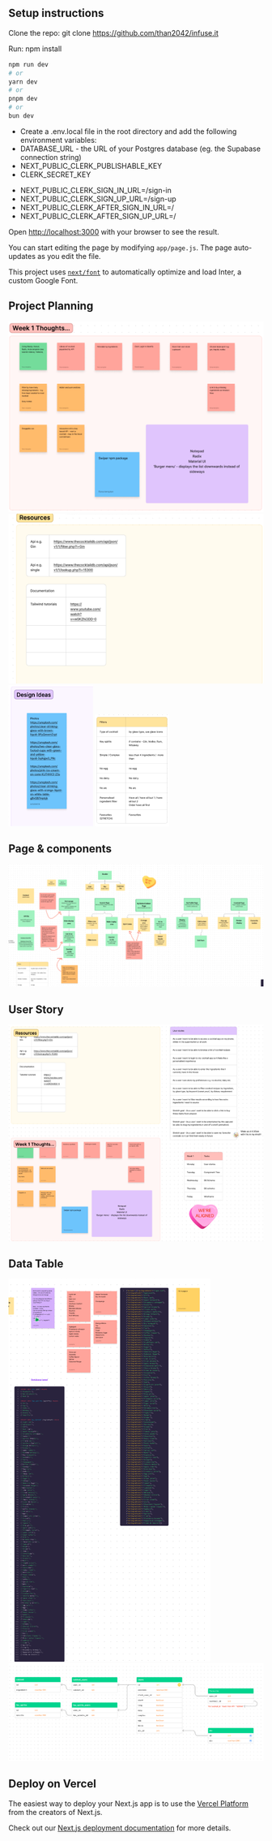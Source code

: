 ## Setup instructions

Clone the repo: git clone https://github.com/than2042/infuse.it

Run: npm install

```bash
npm run dev
# or
yarn dev
# or
pnpm dev
# or
bun dev
```

- Create a .env.local file in the root directory and add the following environment variables:
- DATABASE_URL - the URL of your Postgres database (eg. the Supabase connection string)
- NEXT_PUBLIC_CLERK_PUBLISHABLE_KEY
- CLERK_SECRET_KEY

* NEXT_PUBLIC_CLERK_SIGN_IN_URL=/sign-in
* NEXT_PUBLIC_CLERK_SIGN_UP_URL=/sign-up
* NEXT_PUBLIC_CLERK_AFTER_SIGN_IN_URL=/
* NEXT_PUBLIC_CLERK_AFTER_SIGN_UP_URL=/

Open [http://localhost:3000](http://localhost:3000) with your browser to see the result.

You can start editing the page by modifying `app/page.js`. The page auto-updates as you edit the file.

This project uses [`next/font`](https://nextjs.org/docs/basic-features/font-optimization) to automatically optimize and load Inter, a custom Google Font.

## Project Planning

![Thoughts](./public/images/thoughts.png)
![Resources](./public/images/resources.png)
![design Idea](./public/images/designIdea.png)
![Filter](./public/images/filter.png)

## Page & components

![Page and component](./public/images/page-component.png)

## User Story

![User Story](./public/images/userstory.png)

## Data Table

![database](./public/images/database.png)
![data table](./public/images/table.png)

## Deploy on Vercel

The easiest way to deploy your Next.js app is to use the [Vercel Platform](https://vercel.com/new?utm_medium=default-template&filter=next.js&utm_source=create-next-app&utm_campaign=create-next-app-readme) from the creators of Next.js.

Check out our [Next.js deployment documentation](https://nextjs.org/docs/deployment) for more details.
